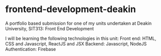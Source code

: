# frontend-development-deakin
A portfolio based submission for one of my units undertaken at Deakin University, SIT313: Front End Development

I will be learning the following technologies in this unit:
Front end: HTML, CSS and Javascript, ReactJS and JSX
Backend: Javascript, NodeJS
Authentication: Firebase